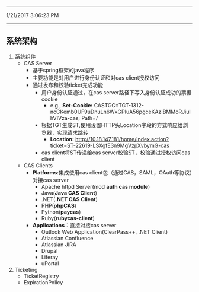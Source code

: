 ----------
1/21/2017 3:06:23 PM 

----------
## 系统架构 ##
1. 系统组件
	- CAS Server
		- 基于spring框架的java程序
		- 主要功能是对用户进行身份认证和对cas client授权访问
		- 通过发布和校验ticket完成功能
			- 用户身份认证通过，在cas server路径下写入身份认证成功的票据cookie
				- e.g., **Set-Cookie:** CASTGC=TGT-1312-ncCKemb0UF9uDnuLn6WxGPIuA56pgceKAzIBMMoRJiulhVIVza-cas; Path=/
			- 根据TGT生成ST,使用设置HTTP头Location字段的方式响应给浏览器，实现请求跳转
				- **Location:** http://10.18.147.181/home/index.action?ticket=ST-22619-LSXgfE3n9MgVzpXvbymG-cas
			- cas client将ST传递给cas server校验ST，校验通过授权访问cas client
	- CAS Clients
		- **Platforms**:集成使用cas client包（通过CAS，SAML，OAuth等协议）对接cas server
			- Apache httpd Server(mod **auth cas module**)
			- Java(**Java CAS Client**)
			- .NET(**.NET CAS Client**)
			- PHP(**phpCAS**)
			- Python(**paycas**)
			- Ruby(**rubycas-client**)
		- **Applications**：直接对接cas server
			- Outlook Web Application(ClearPass++, .NET Client)
			- Atlassian Confluence
			- Atlassian JIRA
			- Drupal
			- Liferay
			- uPortal
1. Ticketing
	- TicketRegistry
	- ExpirationPolicy